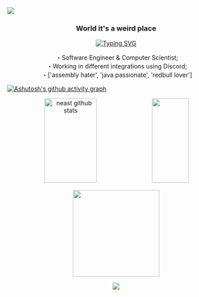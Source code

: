 <img src="https://cdn.discordapp.com/attachments/1005910757763993640/1032834510821269584/ezgif.com-gif-maker.gif">

### <p align='center'>World it's a weird place</p>
<div align="center">

[![Typing SVG](https://readme-typing-svg.herokuapp.com?color=c8d1d9&background=FF000000&center=true&lines=Stay+tuned+for+new+realeases)](https://git.io/typing-svg)
</div>

<div align="center">

&nbsp;・Software Engineer & Computer Scientist;<br> 
&nbsp;・Working in different integrations using Discord;<br>
&nbsp;・['assembly hater', 'java passionate', 'redbull lover'] <br>
</div>

[![Ashutosh's github activity graph](https://github-readme-activity-graph.cyclic.app/graph?username=ghostneast&theme=github-compact&hide_border=true&custom_title=Activity%20Graph&area=true&area_color=41B325&point=c8d1d9&color=c8d1d9&hide_title=true)](https://github.com/ashutosh00710/github-readme-activity-graph)


<div align="center">  
  <img width="49%" height="195px" src="https://github-readme-stats.vercel.app/api?username=ghostneast&show_icons=true&count_private=true&hide_border=true&icon_color=35c751&text_color=c9d1d9&bg_color=0d1117&hide_title=true&theme=dark" alt="neast github stats" />

<img width="41%" height="195px" src="https://github-readme-stats.vercel.app/api/top-langs/?username=ghostneast&layout=compact&hide_border=true&title_color=ff91a4&text_color=c9d1d9&bg_color=0d1117&hide_title=true" />
</div>


<p align='center'>
<img src="https://media.giphy.com/media/TEnXkcsHrP4YedChhA/giphy.gif" width="200" height="200" frameBorder="0" class="giphy-embed" allowFullScreen></img></p>

<div align='center'>

![](https://komarev.com/ghpvc/?username=ghostneast&color=blue)
<div>

<!-- END LANG TECH-->



